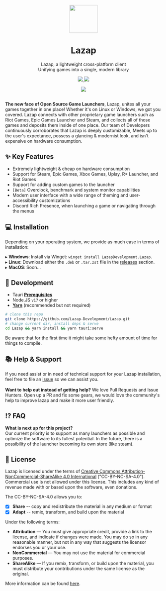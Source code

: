 <p align="center">
<a href="#" target="_blank"><img src="https://user-images.githubusercontent.com/59381835/216808462-0edf903c-b3d3-451b-a3fb-089b0ee31f82.png" width="90px" height="auto"/></a>
</p>

<h1 align="center">
  Lazap
</h1>

<p align="center">
  Lazap, a lightweight cross-platform client <br>
  Unifying games into a single, modern library
</p>

<p align="center">
  <a href="https://github.com/Lazap-Development/lazap/releases">
     <img src="https://img.shields.io/github/downloads/Lazap-Development/lazap/total.svg?style=for-the-badge&color=ffffff&logo=windows" />
  </a>
  <a href="https://dashcruft.com/discord">
      <img src="https://img.shields.io/discord/836790685784211486?logo=discord&label=Discord&style=for-the-badge&color=228B22">
  </a>
 </p>


<div align="center">
  <img src="https://user-images.githubusercontent.com/59381835/218298891-6501941c-a26f-40e0-be49-7884fb387e82.png">
</div>
<br>

**The new face of Open Source Game Launchers**, Lazap, unites all your games together in one place! Whether it's on Linux or Windows, we got you covered. Lazap connects with other proprietary game launchers such as Riot Games, Epic Games Launcher and Steam, and collects all of those games and deposits them inside of one place. Our team of Developers continuously corroborates that Lazap is deeply customizable, Meets up to the user's expectance, possess a glancing & modernist look, and isn't expensive on hardware consumption. 

## ✨ Key Features
- Extremely lightweight & cheap on hardware consumption
- Support for Steam, Epic Games, Xbox Games, Uplay, R* Launcher, and Riot Games
- Support for adding custom games to the launcher
- `[Beta]` Overclock, benchmark and system monitor capabilities
- Modern user interface with a wide range of theming and user-accessibility customizations
- Discord Rich Presence, when launching a game or navigating through the menus
  
## ‍💻 Installation

Depending on your operating system, we provide as much ease in terms of installation:<br>

▸ **Windows**: Install via Winget: ```winget install LazapDevelopment.Lazap```. <br>
▸ **Linux**: Download either the `.deb` or `.tar.zst` file in the [releases](https://github.com/Lazap-Development/lazap/releases) section. <br>
▸ **MacOS**: Soon...

## 👾 Development

- Tauri **[Prerequisites](https://tauri.app/v1/guides/getting-started/prerequisites/)**
- Node.JS `v17` or higher<br>
- **[Yarn](https://classic.yarnpkg.com/lang/en/docs/install/#debian-stable)** (recommended but not required)
  
```bash
# clone this repo 
git clone https://github.com/Lazap-Development/Lazap.git 
# change current dir, install deps & serve
cd Lazap && yarn install && yarn tauri:serve
```
Be aware that for the first time it might take some hefty amount of time for things to compile.

## 📚 Help & Support
If you need assist or in need of technical support for your Lazap installation, feel free to file an [issue](https://github.com/Lazap-Development/lazap/issues) so we can assist you.<br><br>
**Want to help out instead of getting help?** We love Pull Requests and Issue Hunters. Open up a PR and fix some gears, we would love the community's help to improve lazap and make it more user friendly.

## ⁉️ FAQ

**What is next up for this project?** <br>
Our current priority is to support as many launchers as possible and optimize the software to its fullest potential. In the future, there is a possibility of the launcher becoming its own store (like steam). 


## 🛂 License
Lazap is licensed under the terms of [Creative Commons Attribution-NonCommercial-ShareAlike 4.0 International](https://github.com/DashCruft-Nation/lazap/blob/main/LICENSE.md) ("CC-BY-NC-SA-4.0"). Commercial use is not allowed under this license. This includes any kind of revenue made with or based upon the software, even donations.

The CC-BY-NC-SA-4.0 allows you to:
- [x] **Share** -- copy and redistribute the material in any medium or format
- [x] **Adapt** -- remix, transform, and build upon the material

Under the following terms:
- **Attribution** — You must give appropriate credit, provide a link to the license, and indicate if changes were made. You may do so in any reasonable manner, but not in any way that suggests the licensor endorses you or your use.
- **NonCommercial** — You may not use the material for commercial purposes. 
- **ShareAlike** — If you remix, transform, or build upon the material, you must distribute your contributions under the same license as the original.

More information can be found [here](https://creativecommons.org/licenses/by-nc-sa/4.0/).
